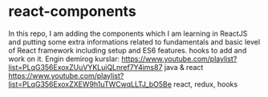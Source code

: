 # react-components
In this repo, I am adding the components which I am learning in ReactJS and putting some extra informations related to fundamentals and basic level of React framework including setup and ES6 features.
hooks to add and work on it.
Engin demirog kurslar:
https://www.youtube.com/playlist?list=PLqG356ExoxZUuVYKLuiQLnref7Y4ims87 java & react
https://www.youtube.com/playlist?list=PLqG356ExoxZXEW9h1uTWCwqLLTJ_bO5Be react, redux, hooks
